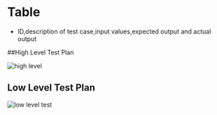 # Table


* ID,description of test case,input values,expected output and actual output

##High Level Test Plan


![high level](https://user-images.githubusercontent.com/99121577/153543931-25f59a00-c7dd-4079-9c58-8753d57f68cb.png)


## Low Level Test Plan

![low level test](https://user-images.githubusercontent.com/99121577/153544029-aedf1763-6267-4f2f-bcbd-0505a5aa8754.png)

